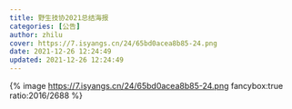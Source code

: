 ```yaml
---
title: 野生技协2021总结海报
categories: [公告]
author: zhilu
cover: https://7.isyangs.cn/24/65bd0acea8b85-24.png
date: 2021-12-26 12:24:49
updated: 2021-12-26 12:24:49
---
```


{% image https://7.isyangs.cn/24/65bd0acea8b85-24.png fancybox:true ratio:2016/2688 %}
